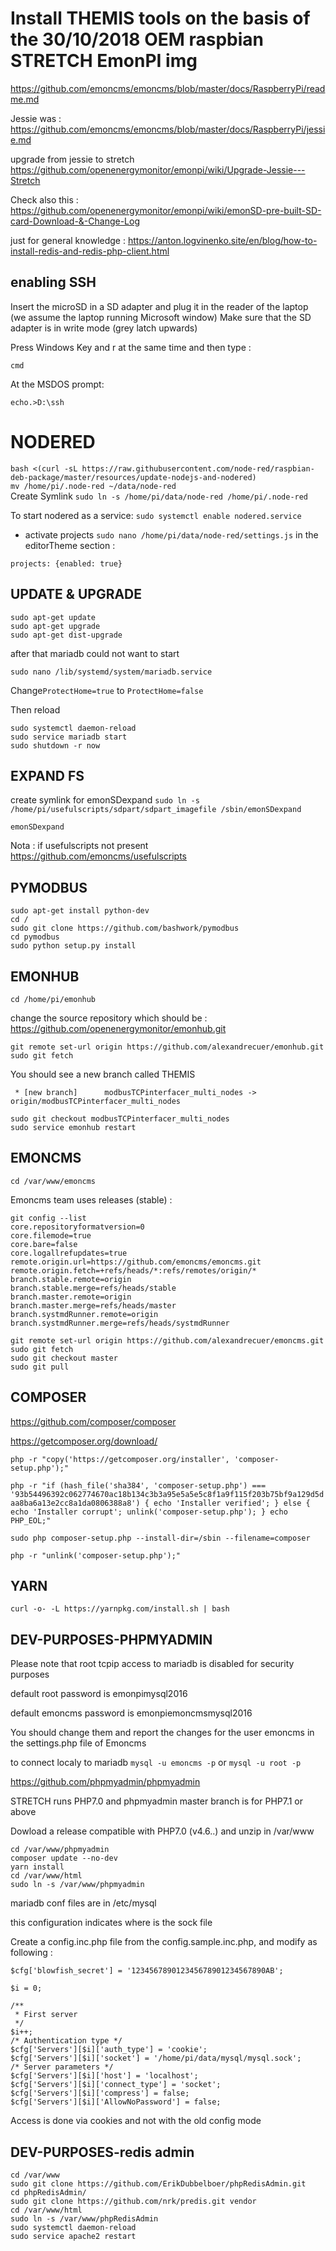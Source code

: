 # Install THEMIS tools on the basis of the 30/10/2018 OEM raspbian STRETCH EmonPI img

https://github.com/emoncms/emoncms/blob/master/docs/RaspberryPi/readme.md

Jessie was : https://github.com/emoncms/emoncms/blob/master/docs/RaspberryPi/jessie.md

upgrade from jessie to stretch https://github.com/openenergymonitor/emonpi/wiki/Upgrade-Jessie---Stretch

Check also this : https://github.com/openenergymonitor/emonpi/wiki/emonSD-pre-built-SD-card-Download-&-Change-Log

just for general knowledge : https://anton.logvinenko.site/en/blog/how-to-install-redis-and-redis-php-client.html

## enabling SSH
Insert the microSD in a SD adapter and plug it in the reader of the laptop (we assume the laptop running Microsoft window)
Make sure that the SD adapter is in write mode (grey latch upwards)

Press Windows Key and r at the same time and then type :
```
cmd
```
At the MSDOS prompt:
```
echo.>D:\ssh
```

# NODERED
``
bash <(curl -sL https://raw.githubusercontent.com/node-red/raspbian-deb-package/master/resources/update-nodejs-and-nodered)
``
<br>
``
mv /home/pi/.node-red ~/data/node-red
``
<br>Create Symlink
``
sudo ln -s /home/pi/data/node-red /home/pi/.node-red
``

To start nodered as a service:
``sudo systemctl enable nodered.service``


- activate projects ``sudo nano /home/pi/data/node-red/settings.js`` in the editorTheme section :
```
projects: {enabled: true}
```



## UPDATE & UPGRADE
```
sudo apt-get update
sudo apt-get upgrade
sudo apt-get dist-upgrade
```
after that mariadb could not want to start
```
sudo nano /lib/systemd/system/mariadb.service
```
Change``ProtectHome=true`` to ``ProtectHome=false``

Then reload
```
sudo systemctl daemon-reload
sudo service mariadb start
sudo shutdown -r now
```

## EXPAND FS
create symlink for emonSDexpand
``sudo ln -s /home/pi/usefulscripts/sdpart/sdpart_imagefile /sbin/emonSDexpand``
```
emonSDexpand
```
Nota : if usefulscripts not present 
https://github.com/emoncms/usefulscripts

## PYMODBUS
```
sudo apt-get install python-dev
cd /
sudo git clone https://github.com/bashwork/pymodbus
cd pymodbus
sudo python setup.py install
```
## EMONHUB
```
cd /home/pi/emonhub
```
change the source repository which should be : https://github.com/openenergymonitor/emonhub.git
```
git remote set-url origin https://github.com/alexandrecuer/emonhub.git
sudo git fetch
```
You should see a new branch called THEMIS
```
 * [new branch]      modbusTCPinterfacer_multi_nodes -> origin/modbusTCPinterfacer_multi_nodes
```
```
sudo git checkout modbusTCPinterfacer_multi_nodes
sudo service emonhub restart
```
## EMONCMS
```
cd /var/www/emoncms
```

Emoncms team uses releases (stable) :
```
git config --list
core.repositoryformatversion=0
core.filemode=true
core.bare=false
core.logallrefupdates=true
remote.origin.url=https://github.com/emoncms/emoncms.git
remote.origin.fetch=+refs/heads/*:refs/remotes/origin/*
branch.stable.remote=origin
branch.stable.merge=refs/heads/stable
branch.master.remote=origin
branch.master.merge=refs/heads/master
branch.systmdRunner.remote=origin
branch.systmdRunner.merge=refs/heads/systmdRunner
```
```
git remote set-url origin https://github.com/alexandrecuer/emoncms.git
sudo git fetch
sudo git checkout master
sudo git pull
```

## COMPOSER
https://github.com/composer/composer

https://getcomposer.org/download/
```
php -r "copy('https://getcomposer.org/installer', 'composer-setup.php');"
```
``
php -r "if (hash_file('sha384', 'composer-setup.php') === '93b54496392c062774670ac18b134c3b3a95e5a5e5c8f1a9f115f203b75bf9a129d5daa8ba6a13e2cc8a1da0806388a8') { echo 'Installer verified'; } else { echo 'Installer corrupt'; unlink('composer-setup.php'); } echo PHP_EOL;"
``
```
sudo php composer-setup.php --install-dir=/sbin --filename=composer
```
```
php -r "unlink('composer-setup.php');"
```


## YARN
```
curl -o- -L https://yarnpkg.com/install.sh | bash
```

## DEV-PURPOSES-PHPMYADMIN

Please note that root tcpip access to mariadb is disabled for security purposes

default root password is emonpimysql2016

default emoncms password is emonpiemoncmsmysql2016

You should change them and report the changes for the user emoncms in the settings.php file of Emoncms

to connect localy to mariadb ``mysql -u emoncms -p`` or ``mysql -u root -p``

https://github.com/phpmyadmin/phpmyadmin

STRETCH runs PHP7.0 and phpmyadmin master branch is for PHP7.1 or above

Dowload a release compatible with PHP7.0 (v4.6..) and unzip in /var/www

```
cd /var/www/phpmyadmin
composer update --no-dev
yarn install
cd /var/www/html
sudo ln -s /var/www/phpmyadmin
```

mariadb conf files are in /etc/mysql

this configuration indicates where is the sock file

Create a config.inc.php file from the config.sample.inc.php, and modify as following :
```
$cfg['blowfish_secret'] = '123456789012345678901234567890AB';
```

```
$i = 0;

/**
 * First server
 */
$i++;
/* Authentication type */
$cfg['Servers'][$i]['auth_type'] = 'cookie';
$cfg['Servers'][$i]['socket'] = '/home/pi/data/mysql/mysql.sock';
/* Server parameters */
$cfg['Servers'][$i]['host'] = 'localhost';
$cfg['Servers'][$i]['connect_type'] = 'socket';
$cfg['Servers'][$i]['compress'] = false;
$cfg['Servers'][$i]['AllowNoPassword'] = false;
```
Access is done via cookies and not with the old config mode

## DEV-PURPOSES-redis admin

```
cd /var/www
sudo git clone https://github.com/ErikDubbelboer/phpRedisAdmin.git
cd phpRedisAdmin/
sudo git clone https://github.com/nrk/predis.git vendor
cd /var/www/html
sudo ln -s /var/www/phpRedisAdmin
sudo systemctl daemon-reload
sudo service apache2 restart
```
